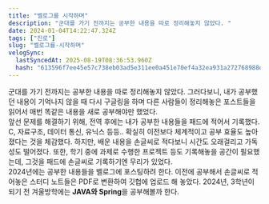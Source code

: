 ```yaml
---
title: "벨로그를 시작하며"
description: "군대를 가기 전까지는 공부한 내용을 따로 정리해놓지 않았다. "
date: 2024-01-04T14:22:47.324Z
tags: ["진로"]
slug: "벨로그를-시작하며"
velogSync:
  lastSyncedAt: 2025-08-19T08:36:53.960Z
  hash: "613596f7ee45e57c738eb03ad5e311ee0a451e70ef4a32ea931a272768988ddc"
---
```


군대를 가기 전까지는 공부한 내용을 따로 정리해놓지 않았다. 그러다보니, 내가 공부했던 내용이 기억나지 않을 때 다시 구글링을 하며 다른 사람들이 정리해놓은 포스트들을 읽어서 매번 똑같은 내용을 새로 공부해야만 했었다.<br>
앞선 문제를 해결하기 위해, 전역 후에는 내가 공부한 내용들을 패드에 적어서 기록했다. C, 자료구조, 데이터 통신, 유닉스 등등.. 확실히 이전보다 체계적이고 공부 효율도 높아졌다는 것을 체감했다. 하지만, 배운 내용을 손글씨로 적다보니 시간도 오래걸리고 가독성도 떨어졌다. 또한, 학기 중에 과제로 수행한 프로젝트 등도 기록해놓을 공간이 필요했는데, 그것을 패드에 손글씨로 기록하기엔 무리가 있었다.<br>
2024년에는 공부한 내용들을 벨로그에 포스팅하려 한다. 이전에 공부해서 손글씨로 적어놓은 스터디 노트들은 PDF로 변환하여 깃헙에 업로드 해 놓았다. 2024년, 3학년이 되기 전 겨울방학에는 **JAVA와 Spring**을 공부해볼까 한다.   